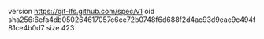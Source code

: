 version https://git-lfs.github.com/spec/v1
oid sha256:6efa4db050264617057c6ce72b0748f6d688f2d4ac93d9eac9c494f81ce4b0d7
size 423
